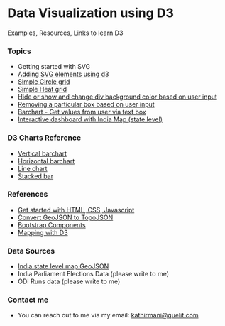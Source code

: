 # Data Visualization using D3
Examples, Resources, Links to learn D3

### Topics
- Getting started with SVG
- [Adding SVG elements using d3](https://jsbin.com/geneku/2/edit?html,output)
- [Simple Circle grid](https://jsbin.com/dutuxu/edit?html,output)
- [Simple Heat grid](https://jsbin.com/mazuzag/edit?html,output)
- [Hide or show and change div background color based on user input](https://jsbin.com/misemix/edit?html,output)
- [Removing a particular box based on user input](https://jsbin.com/xajohip/edit?html,output)
- [Barchart - Get values from user via text box](https://jsbin.com/kizinu/edit?html,output)
- [Interactive dashboard with India Map (state level)](http://htmlpreview.github.io/?https://github.com/skathirmani/learn-d3/blob/master/india_states_map.html)

### D3 Charts Reference
- [Vertical barchart](https://bl.ocks.org/d3noob/bdf28027e0ce70bd132edc64f1dd7ea4)
- [Horizontal barchart](https://bl.ocks.org/alandunning/7008d0332cc28a826b37b3cf6e7bd998)
- [Line chart](https://bl.ocks.org/mbostock/3883245)
- [Stacked bar](https://bl.ocks.org/DimsumPanda/689368252f55179e12185e13c5ed1fee)

### References
- [Get started with HTML, CSS, Javascript](https://www.freecodecamp.com/)
- [Convert GeoJSON to TopoJSON](mapshaper.org)
- [Bootstrap Components](http://getbootstrap.com/components/)
- [Mapping with D3](http://maptimeboston.github.io/d3-maptime/#/)

### Data Sources
- [India state level map GeoJSON](http://projects.datameet.org/maps/data/geojson/states.geojson)
- India Parliament Elections Data (please write to me)
- ODI Runs data (please write to me)


### Contact me
- You can reach out to me via my email: kathirmani@quelit.com
